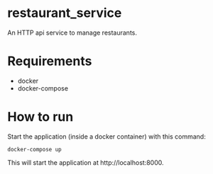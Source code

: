 # restaurant_service
An HTTP api service to manage restaurants.

# Requirements
* docker
* docker-compose

# How to run
Start the application (inside a docker container) with this command:
```
docker-compose up
```

This will start the application at http://localhost:8000.
